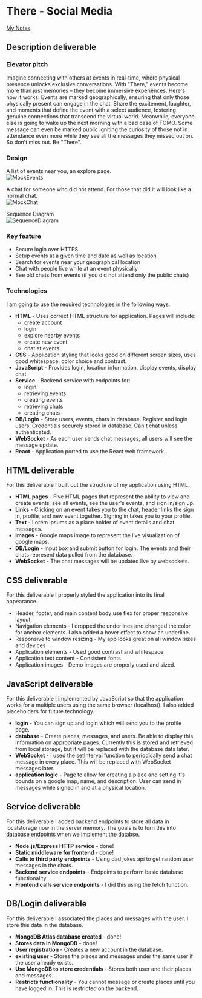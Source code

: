 # There - Social Media
[My Notes](notes.md)

## Description deliverable

### Elevator pitch
Imagine connecting with others at events in real-time, where physical presence unlocks exclusive conversations. With "There," events become more than just memories – they become immersive experiences. Here's how it works: Events are marked geographically, ensuring that only those physically present can engage in the chat. Share the excitement, laughter, and moments that define the event with a select audience, fostering genuine connections that transcend the virtual world. Meanwhile, everyone else is going to wake up the next morning with a bad case of FOMO. Some message can even be marked public igniting the curiosity of those not in attendance even more while they see all the messages they missed out on. So don't miss out. Be "There".

### Design
A list of events near you, an explore page.  
![MockEvents](Mockup/ThereMockup-Events.png)

A chat for someone who did not attend. For those that did it will look like a normal chat.  
![MockChat](Mockup/ThereMockup-Chat.png)

Sequence Diagram  
![SequenceDiagram](Mockup/ThereMockup-Sequence.png)  

### Key feature
- Secure login over HTTPS
- Setup events at a given time and date as well as location
- Search for events near your geographical location
- Chat with people live while at an event physically
- See old chats from events (if you did not attend only the public chats)

### Technologies
I am going to use the required technologies in the following ways.

- **HTML** - Uses correct HTML structure for application. Pages will include:
  - create account
  - login
  - explore nearby events
  - create new event
  - chat at events
- **CSS** - Application styling that looks good on different screen sizes, uses good whitespace, color choice and contrast.
- **JavaScript** - Provides login, location information, display events, display chat.
- **Service** - Backend service with endpoints for:
  - login
  - retrieving events
  - creating events
  - retrieving chats
  - creating chats
- **DB/Login** - Store users, events, chats in database. Register and login users. Credentials securely stored in database. Can't chat unless authenticated.
- **WebSocket** - As each user sends chat messages, all users will see the message update.
- **React** - Application ported to use the React web framework.

## HTML deliverable

For this deliverable I built out the structure of my application using HTML.

- **HTML pages** - Five HTML pages that represent the ability to view and create events, see all events, see the user's events, and sign in/sign up.
- **Links** - Clicking on an event takes you to the chat, header links the sign in, profile, and new event together. Signing in takes you to your profile.
- **Text** - Lorem ipsums as a place holder of event details and chat messages.
- **Images** - Google maps image to represent the live visualization of google maps.
- **DB/Login** - Input box and submit button for login. The events and their chats represent data pulled from the database.
- **WebSocket** - The chat messages will be updated live by websockets. 

## CSS deliverable
For this deliverable I properly styled the application into its final appearance.

  - Header, footer, and main content body use flex for proper responsive layout
  - Navigation elements - I dropped the underlines and changed the color for anchor elements. I also added a hover effect to show an underline.
  - Responsive to window resizing - My app looks great on all window sizes and devices
  - Application elements - Used good contrast and whitespace
  - Application text content - Consistent fonts
  - Application images - Demo images are properly used and sized.

## JavaScript deliverable

For this deliverable I implemented by JavaScript so that the application works for a multiple users using the same browser (localhost). I also added placeholders for future technology.

- **login** - You can sign up and login which will send you to the profile page.
- **database** - Create places, messages, and users. Be able to display this information on appropriate pages. Currently this is stored and retrieved from local storage, but it will be replaced with the database data later.
- **WebSocket** - I used the setInterval function to periodically send a chat message in every place. This will be replaced with WebSocket messages later.
- **application logic** - Page to allow for creating a place and setting it's bounds on a google map, name, and description. User can send in messages while signed in and at a physical location.

## Service deliverable

For this deliverable I added backend endpoints to store all data in localstorage now in the server memory. The goals is to turn this into database endpoints when we implement the databse.

- **Node.js/Express HTTP service** - done!
- **Static middleware for frontend** - done!
- **Calls to third party endpoints** - Using dad jokes api to get random user messages in the chats.
- **Backend service endpoints** - Endpoints to perform basic database functionality.
- **Frontend calls service endpoints** - I did this using the fetch function.

## DB/Login deliverable

For this deliverable I associated the places and messages with the user. I store this data in the database.

- **MongoDB Atlas database created** - done!
- **Stores data in MongoDB** - done!
- **User registration** - Creates a new account in the database.
- **existing user** - Stores the places and messages under the same user if the user already exists.
- **Use MongoDB to store credentials** - Stores both user and their places and messages.
- **Restricts functionality** - You cannot message or create places until you have logged in. This is restricted on the backend.